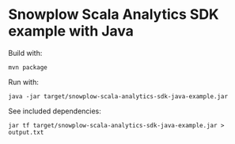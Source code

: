 # Snowplow Scala Analytics SDK example with Java

Build with:

```
mvn package
```

Run with:

```
java -jar target/snowplow-scala-analytics-sdk-java-example.jar
```

See included dependencies:

```
jar tf target/snowplow-scala-analytics-sdk-java-example.jar > output.txt 
```
